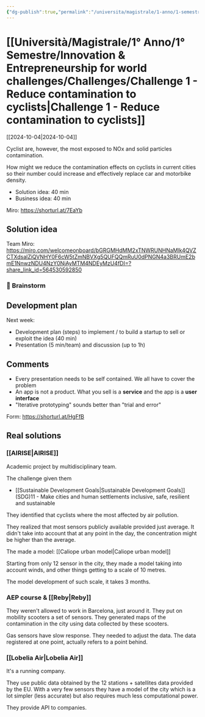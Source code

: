 ```yaml
---
{"dg-publish":true,"permalink":"/universita/magistrale/1-anno/1-semestre/innovation-and-entrepreneurship-for-world-challenges/challenges/challenge-1-reduce-contamination-to-cyclists/"}
---
```



# [[Università/Magistrale/1° Anno/1° Semestre/Innovation & Entrepreneurship for world challenges/Challenges/Challenge 1 - Reduce contamination to cyclists\|Challenge 1 - Reduce contamination to cyclists]]

[[2024-10-04\|2024-10-04]]

Cyclist are, however, the most exposed to NOx and solid particles contamination.

How might we reduce the contamination effects on cyclists in current cities so their number could increase and effectively replace car and motorbike density.

- Solution idea: 40 min
- Business idea: 40 min

Miro: https://shorturl.at/7EaYb

## Solution idea

Team Miro: https://miro.com/welcomeonboard/bGRGMHdMM2xTNWRUNHNaMlk4QVZCTXdsalZiQVNHY0F6cW5tZmNBVXg5QUFQQmRuU0dPNGN4a3BRUmE2bmE1NnwzNDU4NzY0NjAyMTM4NDEyMzU4fDI=?share_link_id=564530592850



### 🧠 Brainstorm







## Development plan


Next week:
- Development plan (steps) to implement / to build a startup to sell or exploit the idea (40 min)
- Presentation (5 min/team) and discussion (up to 1h)

## Comments

- Every presentation needs to be self contained. We all have to cover the problem
- An app is not a product. What you sell is a **service** and the app is a **user interface**
- "Iterative prototyping" sounds better than "trial and error"

Form: https://shorturl.at/HgFfB

## Real solutions

### [[AIRISE\|AIRISE]]

Academic project by multidisciplinary team.

The challenge given them
- [[Sustainable Development Goals\|Sustainable Development Goals]] (SDG)11 - Make cities and human settlements inclusive, safe, resilient and sustainable

They identified that cyclists where the most affected by air pollution.


They realized that most sensors publicly available provided just average. It didn't take into account that at any point in the day, the concentration might be higher than the average.

The made a model: [[Caliope urban model\|Caliope urban model]]

Starting from only 12 sensor in the city, they made a model taking into account winds, and other things getting to a scale of 10 metres.

The model development of such scale, it takes 3 months.

### AEP course & [[Reby\|Reby]]

They weren't allowed to work in Barcelona, just around it. They put on mobility scooters a set of sensors. They generated maps of the contamination in the city using data collected by these scooters.

Gas sensors have slow response. They needed to adjust the data. The data registered at one point, actually refers to a point behind.


### [[Lobelia Air\|Lobelia Air]]

It's a running company.

They use public data obtained by the 12 stations + satellites data provided by the EU. With a very few sensors they have a model of the city which is a lot simpler (less accurate) but also requires much less computational power. 

They provide API to companies.

